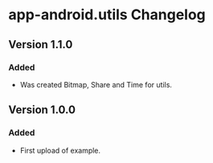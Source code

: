 # app-android.utils Changelog

## Version 1.1.0
### Added
- Was created Bitmap, Share and Time for utils.

## Version 1.0.0
### Added
- First upload of example.